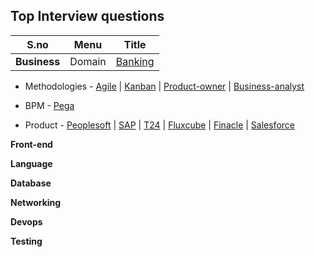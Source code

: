 ## Top Interview questions

|S.no |Menu |Title|
|--- |---  |---|
|**Business** | Domain | [Banking](https://clouddose.blogspot.com/2020/11/banking.html) | [E-Com](https://clouddose.blogspot.com/2020/12/e-com.html) | [Education](https://clouddose.blogspot.com/2020/12/education.html) | [ERP](https://clouddose.blogspot.com/2020/11/erp.html) | [Healthcare](https://clouddose.blogspot.com/2020/12/healthcare.html) | [Insurance](https://clouddose.blogspot.com/2020/12/insurance.html) | [Logistics](https://clouddose.blogspot.com/2020/12/logistics.html) | [POS](https://clouddose.blogspot.com/2020/11/pos.html) | [Rental-and-lease](https://clouddose.blogspot.com/2020/12/rental-and-lease.html)|
    
  -   Methodologies
    - [Agile](https://clouddose.blogspot.com/2020/11/agile.html)
    | [Kanban](https://clouddose.blogspot.com/2021/05/kanban.html)
    | [Product-owner](https://clouddose.blogspot.com/2021/05/product-owners.html)
    | [Business-analyst](https://clouddose.blogspot.com/2021/05/business-analyst.html)
    
  -   BPM
    - [Pega](https://clouddose.blogspot.com/2021/05/pega.html)     
    
  -   Product
    - [Peoplesoft](https://clouddose.blogspot.com/2021/04/peoplesoft.html)
    | [SAP](https://clouddose.blogspot.com/2021/05/sap.html)
    | [T24](https://clouddose.blogspot.com/2021/06/t24.html)
    | [Fluxcube](https://clouddose.blogspot.com/2021/06/fluxcube.html)
    | [Finacle](https://clouddose.blogspot.com/2021/06/finacle.html)
    | [Salesforce](https://clouddose.blogspot.com/2021/02/salesforce.html)

**Front-end**



**Language**


**Database**


**Networking**


**Devops**


**Testing**
